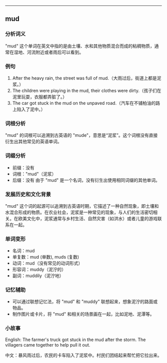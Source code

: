 
---------------
## mud
### 分析词义
"mud" 这个单词在英文中指的是由土壤、水和其他物质混合而成的粘稠物质，通常在湿地、河流附近或者雨后可以看到。

### 例句
1. After the heavy rain, the street was full of mud.（大雨过后，街道上都是泥浆。）
2. The children were playing in the mud, their clothes were dirty.（孩子们在泥里玩耍，衣服都弄脏了。）
3. The car got stuck in the mud on the unpaved road.（汽车在不铺柏油的路上陷入了泥中。）

### 词根分析
"mud" 的词根可以追溯到古英语的 "mude"，意思是“泥浆”。这个词根没有直接衍生出其他常见的英语单词。

### 词缀分析
- 前缀：没有
- 词根："mud"（泥浆）
- 后缀：没有
由于 "mud" 是一个名词，没有衍生出使用相同词缀的其他单词。

### 发展历史和文化背景
"mud" 这个词的起源可以追溯到古英语时期，它描述了一种自然现象，即土壤和水混合形成的物质。在农业社会，泥浆是一种常见的现象，与人们的生活密切相关。在欧美文化中，泥浆通常与乡村生活、自然灾害（如洪水）或者儿童的游戏联系在一起。

### 单词变形
- 名词：mud
- 单复数：mud (单数), muds (复数)
- 动词：mud（没有常见的动词形式）
- 形容词：muddy（泥泞的）
- 副词：muddily（泥泞地）

### 记忆辅助
- 可以通过联想记忆法，将 "mud" 和 "muddy" 联想起来，想象泥泞的路面或物品。
- 制作图片或卡片，将 "mud" 和相关的场景画在一起，比如泥地、泥潭等。

### 小故事
English: The farmer's truck got stuck in the mud after the storm. The villagers came together to help pull it out.

中文：暴风雨过后，农民的卡车陷入了泥浆中。村民们团结起来帮忙把它拉出来。

